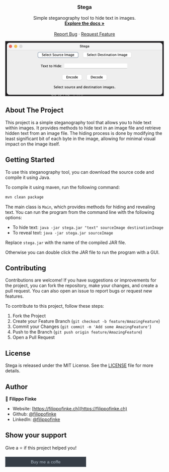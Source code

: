 <div align="center">
  <h3 align="center">Stega</h3>

  <p align="center">
    Simple steganography tool to hide text in images.
    <br />
    <a href="https://github.com/filippofinke/Stega"><strong>Explore the docs »</strong></a>
    <br />
    <br />
    <a href="https://github.com/filippofinke/Stega/issues">Report Bug</a>
    ·
    <a href="https://github.com/filippofinke/Stega/issues">Request Feature</a>
  </p>
</div>

![Stega](docs/demo.png)

## About The Project

This project is a simple steganography tool that allows you to hide text within images. It provides methods to hide text in an image file and retrieve hidden text from an image file. The hiding process is done by modifying the least significant bit of each byte in the image, allowing for minimal visual impact on the image itself.

## Getting Started

To use this steganography tool, you can download the source code and compile it using Java. 

To compile it using maven, run the following command:

```sh
mvn clean package
```

The main class is `Main`, which provides methods for hiding and revealing text. You can run the program from the command line with the following options:

- To hide text: `java -jar stega.jar "text" sourceImage destinationImage`
- To reveal text: `java -jar stega.jar sourceImage`

Replace `stega.jar` with the name of the compiled JAR file.

Otherwise you can double click the JAR file to run the program with a GUI.

## Contributing

Contributions are welcome! If you have suggestions or improvements for the project, you can fork the repository, make your changes, and create a pull request. You can also open an issue to report bugs or request new features.

To contribute to this project, follow these steps:

1. Fork the Project
2. Create your Feature Branch (`git checkout -b feature/AmazingFeature`)
3. Commit your Changes (`git commit -m 'Add some AmazingFeature'`)
4. Push to the Branch (`git push origin feature/AmazingFeature`)
5. Open a Pull Request

## License

Stega is released under the MIT License. See the [LICENSE](LICENSE) file for more details.

## Author

👤 **Filippo Finke**

- Website: [https://filippofinke.ch](https://filippofinke.ch)
- Github: [@filippofinke](https://github.com/filippofinke)
- LinkedIn: [@filippofinke](https://linkedin.com/in/filippofinke)

## Show your support

Give a ⭐️ if this project helped you!

<a href="https://www.buymeacoffee.com/filippofinke">
  <img src="https://github.com/filippofinke/filippofinke/raw/main/images/buymeacoffe.png" alt="Buy Me A McFlurry">
</a>
